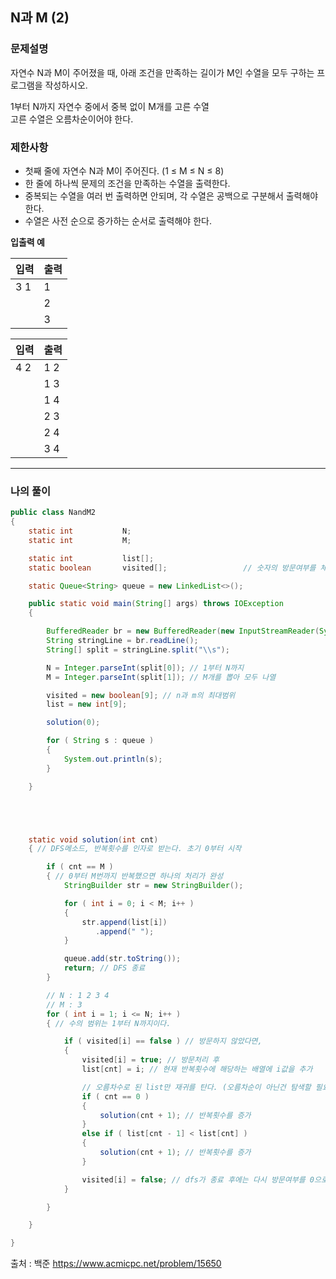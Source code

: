  ## N과 M (2)  
 ### 문제설명
자연수 N과 M이 주어졌을 때, 아래 조건을 만족하는 길이가 M인 수열을 모두 구하는 프로그램을 작성하시오.  

1부터 N까지 자연수 중에서 중복 없이 M개를 고른 수열  
고른 수열은 오름차순이어야 한다.  

### 제한사항
* 첫째 줄에 자연수 N과 M이 주어진다. (1 ≤ M ≤ N ≤ 8)  
* 한 줄에 하나씩 문제의 조건을 만족하는 수열을 출력한다.  
* 중복되는 수열을 여러 번 출력하면 안되며, 각 수열은 공백으로 구분해서 출력해야 한다.  
* 수열은 사전 순으로 증가하는 순서로 출력해야 한다.   

 **입출력 예**  
 
|입력|출력|
|----|----|
|3 1 | 1  |
|    | 2  |
|    | 3  |

|입력|출력|
|----|------|
|4 2 | 1 2  |
|    | 1 3  |
|    | 1 4  |
|    | 2 3  |
|    | 2 4  |
|    | 3 4  |




------------
### 나의 풀이
~~~java
public class NandM2
{
    static int           N;
    static int           M;

    static int           list[];
    static boolean       visited[];                 // 숫자의 방문여부를 체크 할 방문배열과 결과를 저장 할 배열을 선언

    static Queue<String> queue = new LinkedList<>();

    public static void main(String[] args) throws IOException
    {

        BufferedReader br = new BufferedReader(new InputStreamReader(System.in));
        String stringLine = br.readLine();
        String[] split = stringLine.split("\\s");

        N = Integer.parseInt(split[0]); // 1부터 N까지
        M = Integer.parseInt(split[1]); // M개를 뽑아 모두 나열

        visited = new boolean[9]; // n과 m의 최대범위
        list = new int[9];

        solution(0);

        for ( String s : queue )
        {
            System.out.println(s);
        }

    }





    static void solution(int cnt)
    { // DFS메소드, 반복횟수를 인자로 받는다. 초기 0부터 시작

        if ( cnt == M )
        { // 0부터 M번까지 반복했으면 하나의 처리가 완성
            StringBuilder str = new StringBuilder();

            for ( int i = 0; i < M; i++ )
            {
                str.append(list[i])
                   .append(" ");
            }

            queue.add(str.toString());
            return; // DFS 종료
        }

        // N : 1 2 3 4
        // M : 3
        for ( int i = 1; i <= N; i++ )
        { // 수의 범위는 1부터 N까지이다.

            if ( visited[i] == false ) // 방문하지 않았다면,
            {
                visited[i] = true; // 방문처리 후
                list[cnt] = i; // 현재 반복횟수에 해당하는 배열에 i값을 추가

                // 오름차수로 된 list만 재귀를 탄다. (오름차순이 아닌건 탐색할 필요 x)
                if ( cnt == 0 )
                {
                    solution(cnt + 1); // 반복횟수를 증가
                }
                else if ( list[cnt - 1] < list[cnt] )
                {
                    solution(cnt + 1); // 반복횟수를 증가
                }

                visited[i] = false; // dfs가 종료 후에는 다시 방문여부를 0으로 초기화
            }

        }

    }

}
~~~

출처 : 백준  https://www.acmicpc.net/problem/15650